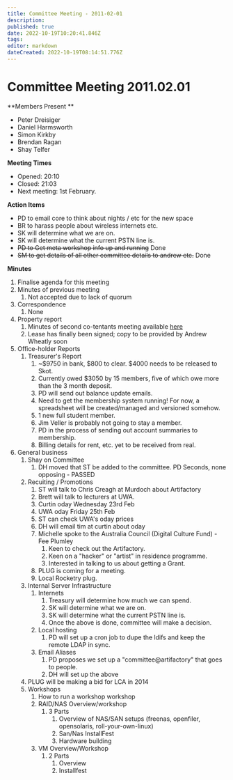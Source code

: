 ```yaml
---
title: Committee Meeting - 2011-02-01
description: 
published: true
date: 2022-10-19T10:20:41.846Z
tags: 
editor: markdown
dateCreated: 2022-10-19T08:14:51.776Z
---
```


# Committee Meeting 2011.02.01

\*\*Members Present \*\*

-   Peter Dreisiger
-   Daniel Harmsworth
-   Simon Kirkby
-   Brendan Ragan
-   Shay Telfer

**Meeting Times**

-   Opened: 20:10
-   Closed: 21:03
-   Next meeting: 1st February.

**Action Items**

-   PD to email core to think about nights / etc for the new space
-   BR to harass people about wireless internets etc.
-   SK will determine what we are on.
-   SK will determine what the current PSTN line is.
-   <s>PD to Get meta workshop info up and running</s> Done
-   <s>SM to get details of all other committee details to andrew etc.</s> Done

**Minutes**

1.  Finalise agenda for this meeting
2.  Minutes of previous meeting
    1.  Not accepted due to lack of quorum
3.  Correspondence
    1.  None
4.  Property report
    1.  Minutes of second co-tentants meeting available [here](/committee/co-tenants_meeting_2011.01.18)
    2.  Lease has finally been signed; copy to be provided by Andrew Wheatly soon
5.  Office-holder Reports
    1.  Treasurer's Report
        1.  \~\$9750 in bank, \$800 to clear. \$4000 needs to be released to Skot.
        2.  Currently owed \$3050 by 15 members, five of which owe more than the 3 month deposit.
        3.  PD will send out balance update emails.
        4.  Need to get the membership system running! For now, a spreadsheet will be created/managed and versioned somehow.
        5.  1 new full student member.
        6.  Jim Veller is probably not going to stay a member.
        7.  PD in the process of sending out account summaries to membership.
        8.  Billing details for rent, etc. yet to be received from real.
6.  General business
    1.  Shay on Committee
        1.  DH moved that ST be added to the committee. PD Seconds, none opposing - PASSED
    2.  Recuiting / Promotions
        1.  ST will talk to Chris Creagh at Murdoch about Artifactory
        2.  Brett will talk to lecturers at UWA.
        3.  Curtin oday Wednesday 23rd Feb
        4.  UWA oday Friday 25th Feb
        5.  ST can check UWA's oday prices
        6.  DH will email tim at curtin about oday
        7.  Michelle spoke to the Australia Council (Digital Culture Fund) - Fee Plumley
            1.  Keen to check out the Artifactory.
            2.  Keen on a "hacker" or "artist" in residence programme.
            3.  Interested in talking to us about getting a Grant.
        8.  PLUG is coming for a meeting.
        9.  Local Rocketry plug.
    3.  Internal Server Infrastructure
        1.  Internets
            1.  Treasury will determine how much we can spend.
            2.  SK will determine what we are on.
            3.  SK will determine what the current PSTN line is.
            4.  Once the above is done, committee will make a decision.
        2.  Local hosting
            1.  PD will set up a cron job to dupe the ldifs and keep the remote LDAP in sync.
        3.  Email Aliases
            1.  PD proposes we set up a "committee@artifactory" that goes to people.
            2.  DH will set up the above
    4.  PLUG will be making a bid for LCA in 2014
    5.  Workshops
        1.  How to run a workshop workshop
        2.  RAID/NAS Overview/workshop
            1.  3 Parts
                1.  Overview of NAS/SAN setups (freenas, openfiler, opensolaris, roll-your-own-linux)
                2.  San/Nas InstallFest
                3.  Hardware building
        3.  VM Overview/Workshop
            1.  2 Parts
                1.  Overview
                2.  Installfest
